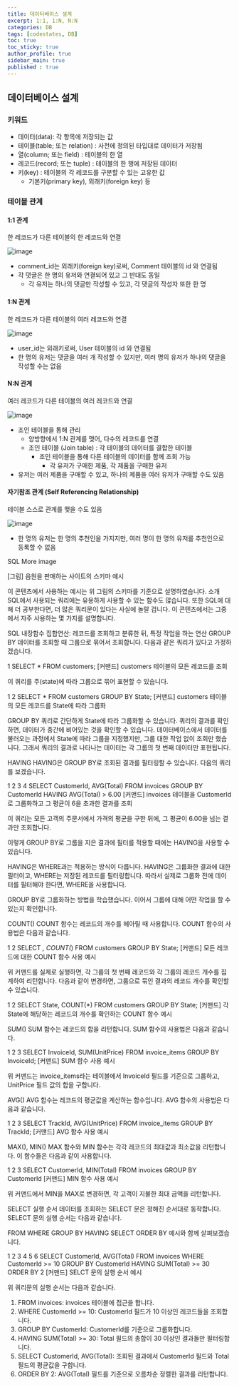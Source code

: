 ```yaml
---
title: 데이터베이스 설계
excerpt: 1:1, 1:N, N:N
categories: DB
tags: [codestates, DB]
toc: true
toc_sticky: true
author_profile: true
sidebar_main: true
published : true
---
```


## 데이터베이스 설계

### 키워드
- 데이터(data): 각 항목에 저장되는 값
- 테이블(table; 또는 relation) : 사전에 정의된 타입대로 데이터가 저장됨
- 열(column; 또는 field) : 테이블의 한 열
- 레코드(record; 또는 tuple) : 테이블의 한 행에 저장된 데이터
- 키(key) : 테이블의 각 레코드를 구분할 수 있는 고유한 값 
  - 기본키(primary key), 외래키(foreign key) 등

### 테이블 관계

#### 1:1 관계 
한 레코드가 다른 테이블의 한 레코드와 연결

![image](https://github.com/JSooCha/JSooCha.github.io/assets/90169862/588028c1-55d2-4fee-950c-5daae69e4765)


- comment_id는 외래키(foreign key)로써, Comment 테이블의 id 와 연결됨
- 각 댓글은 한 명의 유저와 연결되어 있고 그 반대도 동일
  - 각 유저는 하나의 댓글만 작성할 수 있고, 각 댓글의 작성자 또한 한 명

#### 1:N 관계
한 레코드가 다른 테이블의 여러 레코드와 연결

![image](https://github.com/JSooCha/JSooCha.github.io/assets/90169862/2826b589-2442-4fba-aa92-217d369d357a)

- user_id는 외래키로써, User 테이블의 id 와 연결됨
- 한 명의 유저는 댓글을 여러 개 작성할 수 있지만, 여러 명의 유저가 하나의 댓글을 작성할 수는 없음

#### N:N 관계
여러 레코드가 다른 테이블의 여러 레코드와 연결

![image](https://github.com/JSooCha/JSooCha.github.io/assets/90169862/a3ed3244-670b-407f-9dee-2ee1e0a90622)


- 조인 테이블을 통해 관리
  - 양방향에서 1:N 관계를 맺어, 다수의 레코드를 연결
  - 조인 테이블 (Join table) : 각 테이블의 데이터를 결합한 테이블
    - 조인 테이블을 통해 다른 테이블의 데이터를 함께 조회 가능
      - 각 유저가 구매한 제품, 각 제품을 구매한 유저
- 유저는 여러 제품을 구매할 수 있고, 하나의 제품을 여러 유저가 구매할 수도 있음

#### 자기참조 관계 (Self Referencing Relationship)
테이블 스스로 관계를 맺을 수도 있음

![image](https://github.com/JSooCha/JSooCha.github.io/assets/90169862/9cb24289-7327-4b8e-b4da-3200649ad1ca)

- 한 명의 유저는 한 명의 추천인을 가지지만, 여러 명이 한 명의 유저를 추천인으로 등록할 수 없음











SQL More
image

[그림] 음원을 판매하는 사이트의 스키마 예시

이 콘텐츠에서 사용하는 예시는 위 그림의 스키마를 기준으로 설명하였습니다.
소개
SQL에서 사용되는 쿼리에는 유용하게 사용할 수 있는 함수도 많습니다. 또한 SQL에 대해 더 공부한다면, 더 많은 쿼리문이 있다는 사실에 놀랄 겁니다. 이 콘텐츠에서는 그중에서 자주 사용하는 몇 가지를 설명합니다.

SQL 내장함수
집합연산: 레코드를 조회하고 분류한 뒤, 특정 작업을 하는 연산
GROUP BY
데이터를 조회할 때 그룹으로 묶어서 조회합니다. 다음과 같은 쿼리가 있다고 가정하겠습니다.

1
SELECT * FROM customers;
[커맨드] customers 테이블의 모든 레코드를 조회

이 쿼리를 주(state)에 따라 그룹으로 묶어 표현할 수 있습니다.

1
2
SELECT * FROM customers
GROUP BY State;
[커맨드] customers 테이블의 모든 레코드를 State에 따라 그룹화

GROUP BY 쿼리로 간단하게 State에 따라 그룹화할 수 있습니다. 쿼리의 결과를 확인하면, 데이터가 중간에 비어있는 것을 확인할 수 있습니다. 데이터베이스에서 데이터를 불러오는 과정에서 State에 따라 그룹을 지정했지만, 그룹 대한 작업 없이 조회만 했습니다. 그래서 쿼리의 결과로 나타나는 데이터는 각 그룹의 첫 번째 데이터만 표현됩니다.

HAVING
HAVING은 GROUP BY로 조회된 결과를 필터링할 수 있습니다. 다음의 쿼리를 보겠습니다.

1
2
3
4
SELECT CustomerId, AVG(Total)
FROM invoices
GROUP BY CustomerId
HAVING AVG(Total) > 6.00
[커맨드] invoices 테이블을 CustomerId로 그룹화하고 그 평균이 6을 초과한 결과를 조회

이 쿼리는 모든 고객의 주문서에서 가격의 평균을 구한 뒤에, 그 평균이 6.00을 넘는 결과만 조회합니다.

이렇게 GROUP BY로 그룹을 지은 결과에 필터를 적용할 때에는 HAVING을 사용할 수 있습니다.

HAVING은 WHERE과는 적용하는 방식이 다릅니다. HAVING은 그룹화한 결과에 대한 필터이고, WHERE는 저장된 레코드를 필터링합니다. 따라서 실제로 그룹화 전에 데이터를 필터해야 한다면, WHERE을 사용합니다.

GROUP BY로 그룹화하는 방법을 학습했습니다. 이어서 그룹에 대해 어떤 작업을 할 수 있는지 확인합니다.

COUNT()
COUNT 함수는 레코드의 개수를 헤아릴 때 사용합니다. COUNT 함수의 사용법은 다음과 같습니다.

1
2
SELECT *, COUNT(*) FROM customers
GROUP BY State;
[커맨드] 모든 레코드에 대한 COUNT 함수 사용 예시

위 커맨드를 실제로 실행하면, 각 그룹의 첫 번째 레코드와 각 그룹의 레코드 개수를 집계하여 리턴합니다. 다음과 같이 변경하면, 그룹으로 묶인 결과의 레코드 개수를 확인할 수 있습니다.

1
2
SELECT State, COUNT(*) FROM customers
GROUP BY State;
[커맨드] 각 State에 해당하는 레코드의 개수를 확인하는 COUNT 함수 예시

SUM()
SUM 함수는 레코드의 합을 리턴합니다. SUM 함수의 사용법은 다음과 같습니다.

1
2
3
SELECT InvoiceId, SUM(UnitPrice)
FROM invoice_items
GROUP BY InvoiceId;
[커맨드] SUM 함수 사용 예시

위 커맨드는 invoice_items라는 테이블에서 InvoiceId 필드를 기준으로 그룹하고, UnitPrice 필드 값의 합을 구합니다.

AVG()
AVG 함수는 레코드의 평균값을 계산하는 함수입니다. AVG 함수의 사용법은 다음과 같습니다.

1
2
3
SELECT TrackId, AVG(UnitPrice)
FROM invoice_items
GROUP BY TrackId;
[커맨드] AVG 함수 사용 예시

MAX(), MIN()
MAX 함수와 MIN 함수는 각각 레코드의 최대값과 최소값을 리턴합니다. 이 함수들은 다음과 같이 사용합니다.

1
2
3
SELECT CustomerId, MIN(Total)
FROM invoices
GROUP BY CustomerId
[커맨드] MIN 함수 사용 예시

위 커맨드에서 MIN을 MAX로 변경하면, 각 고객이 지불한 최대 금액을 리턴합니다.

SELECT 실행 순서
데이터를 조회하는 SELECT 문은 정해진 순서대로 동작합니다. SELECT 문의 실행 순서는 다음과 같습니다.

FROM
WHERE
GROUP BY
HAVING
SELECT
ORDER BY
예시와 함께 살펴보겠습니다.

1
2
3
4
5
6
SELECT CustomerId, AVG(Total)
FROM invoices
WHERE CustomerId >= 10
GROUP BY CustomerId
HAVING SUM(Total) >= 30
ORDER BY 2
[커맨드] SELCT 문의 실행 순서 예시

위 쿼리문의 실행 순서는 다음과 같습니다.
1. FROM invoices: invoices 테이블에 접근을 합니다.
2. WHERE CustomerId >= 10: CustomerId 필드가 10 이상인 레코드들을 조회합니다.
3. GROUP BY CustomerId: CustomerId를 기준으로 그룹화합니다.
4. HAVING SUM(Total) >= 30: Total 필드의 총합이 30 이상인 결과들만 필터링합니다.
5. SELECT CustomerId, AVG(Total): 조회된 결과에서 CustomerId 필드와 Total 필드의 평균값을 구합니다.
6. ORDER BY 2: AVG(Total) 필드를 기준으로 오름차순 정렬한 결과를 리턴합니다.

